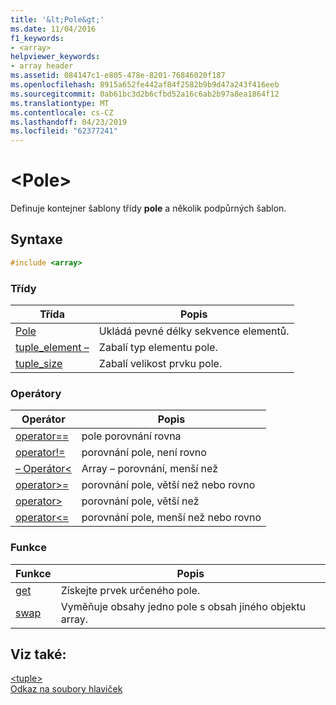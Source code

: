```yaml
---
title: '&lt;Pole&gt;'
ms.date: 11/04/2016
f1_keywords:
- <array>
helpviewer_keywords:
- array header
ms.assetid: 084147c1-e805-478e-8201-76846020f187
ms.openlocfilehash: 8915a652fe442af84f2582b9b9d47a243f416eeb
ms.sourcegitcommit: 0ab61bc3d2b6cfbd52a16c6ab2b97a8ea1864f12
ms.translationtype: MT
ms.contentlocale: cs-CZ
ms.lasthandoff: 04/23/2019
ms.locfileid: "62377241"
---
```

# <a name="ltarraygt"></a>&lt;Pole&gt;

Definuje kontejner šablony třídy **pole** a několik podpůrných šablon.

## <a name="syntax"></a>Syntaxe

```cpp
#include <array>
```

### <a name="classes"></a>Třídy

|Třída|Popis|
|-|-|
|[Pole](../standard-library/array-class-stl.md)|Ukládá pevné délky sekvence elementů.|
|[tuple_element –](../standard-library/tuple-element-class-tuple.md)|Zabalí typ elementu pole.|
|[tuple_size](../standard-library/tuple-size-class-tuple.md)|Zabalí velikost prvku pole.|

### <a name="operators"></a>Operátory

|Operátor|Popis|
|-|-|
|[operator==](../standard-library/array-operators.md#op_eq_eq)|pole porovnání rovna|
|[operator!=](../standard-library/array-operators.md#op_neq)|porovnání pole, není rovno|
|[– Operátor\<](../standard-library/array-operators.md#op_lt)|Array – porovnání, menší než|
|[operator>=](../standard-library/array-operators.md#op_gt_eq)|porovnání pole, větší než nebo rovno|
|[operator>](../standard-library/array-operators.md#op_gt)|porovnání pole, větší než|
|[operator<=](../standard-library/array-operators.md#op_lt_eq)|porovnání pole, menší než nebo rovno|

### <a name="functions"></a>Funkce

|Funkce|Popis|
|-|-|
|[get](../standard-library/array-functions.md#get)|Získejte prvek určeného pole.|
|[swap](../standard-library/array-functions.md#swap)|Vyměňuje obsahy jedno pole s obsah jiného objektu array.|

## <a name="see-also"></a>Viz také:

[\<tuple>](../standard-library/tuple.md)<br/>
[Odkaz na soubory hlaviček](../standard-library/cpp-standard-library-header-files.md)<br/>
